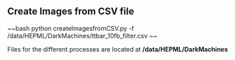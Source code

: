 ## Create Images from CSV file

~~bash
python createImagesfromCSV.py -f /data/HEPML/DarkMachines/ttbar_10fb_filter.csv
~~

Files for the different processes are located at __/data/HEPML/DarkMachines__